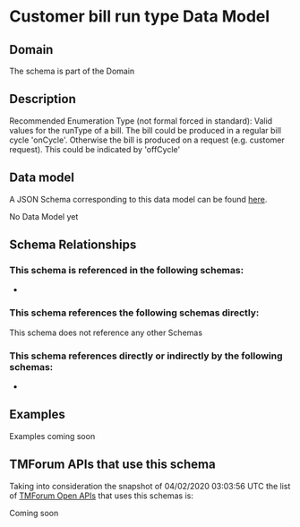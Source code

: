 # Customer bill run type Data Model

## Domain

The  schema is part of the  Domain

## Description

Recommended Enumeration Type (not formal forced in standard): Valid values for the runType of a bill. The bill could be produced in a regular bill cycle &#x27;onCycle&#x27;. Otherwise the bill is produced on a request (e.g. customer request). This could be indicated by &#x27;offCycle&#x27;

## Data model

A JSON Schema corresponding to this data model can be found
[here](https://github.com/tmforum-rand/schemas/blob/candidates/Customer/CustomerBillRunType.schema.json).

No Data Model yet

## Schema Relationships

### This schema is referenced in the following schemas:

-

### This schema references the following schemas directly:

This schema does not reference any other Schemas

### This schema references directly or indirectly by the following schemas:

-



## Examples

Examples coming soon

## TMForum APIs that use this schema

Taking into consideration the snapshot of 04/02/2020 03:03:56 UTC the list of [TMForum Open APIs](https://www.tmforum.org/open-apis/) that uses this schemas is:

Coming soon